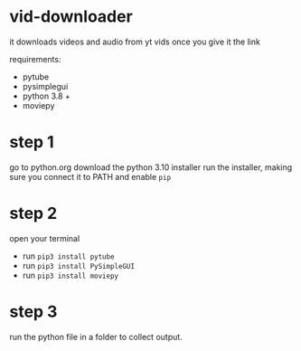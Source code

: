 # vid-downloader
it downloads videos and audio from yt vids once you give it the link

requirements:
- pytube
- pysimplegui
- python 3.8 +
- moviepy


# step 1
go to python.org
download the python 3.10 installer
run the installer, making sure you connect it to PATH and enable `pip`

# step 2
open your terminal
- run `pip3 install pytube`
- run `pip3 install PySimpleGUI`
- run `pip3 install moviepy`

# step 3
run the python file in a folder to collect output.
